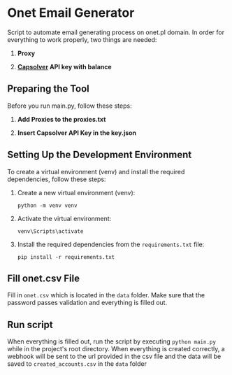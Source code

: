 # Onet Email Generator

Script to automate email generating process on onet.pl domain. 
In order for everything to work properly, two things are needed:

1. **Proxy**

2. **[Capsolver](https://www.capsolver.com/) API key with balance**

## Preparing the Tool

Before you run main.py, follow these steps:

1. **Add Proxies to the proxies.txt**

2. **Insert Capsolver API Key in the key.json**

## Setting Up the Development Environment

To create a virtual environment (venv) and install the required dependencies, follow these steps:

1. Create a new virtual environment (venv):

    ```
    python -m venv venv
    ```

2. Activate the virtual environment:

   ```
   venv\Scripts\activate
   ```

3. Install the required dependencies from the `requirements.txt` file:

    ```
    pip install -r requirements.txt
    ```

## Fill onet.csv File

Fill in `onet.csv` which is located in the `data` folder. Make sure that the password passes validation and everything is filled out.

## Run script

When everything is filled out, run the script by executing `python main.py` while in the project's root directory. When everything is created correctly, a webhook will be sent to the url provided in the csv file and the data will be saved to `created_accounts.csv` in the `data` folder
